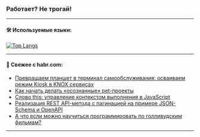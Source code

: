 ### Работает? Не трогай!

---
<!--
#### 🛠️ Technical stack:

![Java](https://img.shields.io/badge/Java-informational?logo=Oracle&style=flat&logoColor=white&color=FF4500)
![Kotlin](https://img.shields.io/badge/Kotlin-informational?logo=Kotlin&style=flat&logoColor=white&color=774D97)
![TS](https://img.shields.io/badge/TypeScript-informational?logo=typeScript&style=flat&logoColor=black&color=017acc)
![Python](https://img.shields.io/badge/Python-informational?logo=Python&style=flat&logoColor=black&color=ffdd54) <br>
![Spring](https://img.shields.io/badge/Spring-informational?logo=Spring&style=flat&logoColor=white&color=6DB33F) 
![SpringBoot](https://img.shields.io/badge/SpringBoot-informational?logo=SpringBoot&style=flat&logoColor=white&color=6DB33F)
![Nest](https://img.shields.io/badge/NestJS-informational?logo=NestJS&style=flat&logoColor=white&color=E0234E) 
![NodeJS](https://img.shields.io/badge/NodeJS-informational?logo=node.js&style=flat&logoColor=white&color=70A760)<br>
![PostgreSQL](https://img.shields.io/badge/PostgreSQL-informational?logo=PostgreSQL&style=flat&logoColor=white&color=DAA520)
![MongoDB](https://img.shields.io/badge/MongoDB-informational?logo=MongoDB&style=flat&logoColor=white&color=870000)
![Apache](https://img.shields.io/badge/Apache-informational?logo=apache&style=flat&logoColor=white&color=f74e28)

___ 
-->

#### 🛠️ Используемые языки:

[![Top Langs](https://github-readme-stats-u2qms2cxw-advtsettinggmailcoms-projects.vercel.app/api/top-langs/?username=zloylis&langs_count=10&hide_title=true&title_color=e6edf3&size_weight=0.5&count_weight=0.5&layout=compact&hide_progress=true&hide_border=true&theme=dracula)](https://github.com/zloylis)

<!---


####  :octocat:&nbsp;&nbsp; Статистика:

![GitHub stats](https://github-readme-stats-u2qms2cxw-advtsettinggmailcoms-projects.vercel.app/api?username=zloylis&show_icons=true&hide_border=true&theme=dracula&title_color=e6edf3&include_all_commits=true&count_private=true&hide_rank=false&hide_title=true&rank_icon=github)
-->
---

#### 💬 Свежее с habr.com:

<!-- BLOG-POST-LIST:START -->
- [Превращаем планшет в терминал самообслуживания: осваиваем режим Kiosk в KNOX сервисах](https://habr.com/ru/companies/samsung/articles/846654/?utm_source=habrahabr&utm_medium=rss&utm_campaign=846654)
- [Как начать делать «осознанные» pet-проекты](https://habr.com/ru/articles/846690/?utm_source=habrahabr&utm_medium=rss&utm_campaign=846690)
- [Слово this: управление контекстом выполнения в JavaScript](https://habr.com/ru/companies/otus/articles/845300/?utm_source=habrahabr&utm_medium=rss&utm_campaign=845300)
- [Реализация REST API-метода с пагинацией на примере JSON-Schema и OpenAPI](https://habr.com/ru/articles/846130/?utm_source=habrahabr&utm_medium=rss&utm_campaign=846130)
- [А что если можно научиться программировать по голливудским фильмам?](https://habr.com/ru/articles/846664/?utm_source=habrahabr&utm_medium=rss&utm_campaign=846664)
<!-- BLOG-POST-LIST:END -->

---
